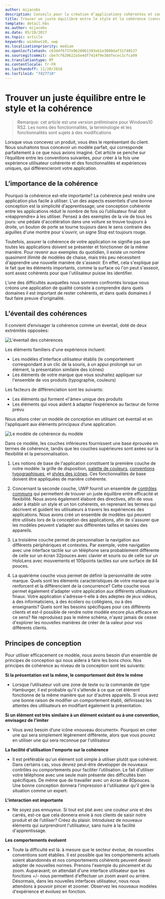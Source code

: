 ```yaml
---
author: mijacobs
description: Conseils pour la création d’applications cohérentes et conviviales, qui dénotent également une certaine originalité et convivialité.
title: Trouver un juste équilibre entre le style et la cohérence (conception des applications UWP)
template: detail.hbs
ms.author: mijacobs
ms.date: 05/19/2017
ms.topic: article
keywords: windows10, uwp
ms.localizationpriority: medium
ms.openlocfilehash: c6344f6737e9628961393eb1e3080daf31740537
ms.sourcegitcommit: cbe7cf620622a5e4df7414f9e38dfecec1cfca99
ms.translationtype: MT
ms.contentlocale: fr-FR
ms.lasthandoff: 11/20/2018
ms.locfileid: "7427710"
---
```

# <a name="balancing-style-and-consistency"></a>Trouver un juste équilibre entre le style et la cohérence

 

> Remarque: cet article est une version préliminaire pour Windows10 RS2. Les noms des fonctionnalités, la terminologie et les fonctionnalités sont sujets à des modifications

Lorsque vous concevez un produit, vous êtes le représentant du client. Nous souhaitons tous concevoir un modèle parfait, qui corresponde parfaitement à ce que nous avions imaginé. Cet article se penche sur l’équilibre entre les conventions suivantes, pour créer à la fois une expérience utilisateur cohérente et des fonctionnalités et expériences uniques, qui différencieront votre application. 

 
## <a name="the-importance-of-consistency"></a>L’importance de la cohérence
Pourquoi la cohérence est-elle importante? La cohérence peut rendre une application plus facile à utiliser. L'un des aspects essentiels d'une bonne conception est la simplicité d'apprentissage; une conception cohérente entre les applications réduit le nombre de fois où l’utilisateur final doit «réapprendre» à les utiliser. Pensez à des exemples de la vie de tous les jours: une pédale d'accélération dans une voiture se trouve toujours à droite, un bouton de porte se tourne toujours dans le sens contraire des aiguilles d'une montre pour s'ouvrir, un signe Stop est toujours rouge. 

Toutefois, assurer la cohérence de votre application ne signifie pas que toutes les applications doivent se présenter et fonctionner de la même manière. Pour revenir aux exemples du quotidien, il existe un nombre quasiment illimité de modèles de chaise, mais très peu nécessitent d'apprendre une nouvelle manière de s'asseoir. En effet, cela s'explique par le fait que les éléments importants, comme la surface où l'on peut s'asseoir, sont assez cohérents pour que l'utilisateur puisse les identifier. 

L’une des difficultés auxquelles nous sommes confrontés lorsque nous créons une application de qualité consiste à comprendre dans quels domaines il est important de rester cohérents, et dans quels domaines il faut faire preuve d'originalité. 

## <a name="the-consistency-spectrum"></a>L'éventail des cohérences
 Il convient d’envisager la cohérence comme un éventail, doté de deux extrémités opposées:


![L'éventail des cohérences](images/consistency/consistency-spectrum.png)

Les éléments familiers d'une expérience incluent:
-   Les modèles d’interface utilisateur établis (le comportement correspondant à un clic de la souris, à un appui prolongé sur un élément, la présentation similaire des icônes)
-   Les éléments de votre marque que vous souhaitez appliquer sur l'ensemble de vos produits (typographie, couleurs)

Les facteurs de différenciation sont les suivants:
-   Les éléments qui forment «l'âme» unique des produits
-   Les éléments qui vous aident à adapter l’expérience au facteur de forme prévu

Nous allons créer un modèle de conception en utilisant cet éventail et en l'appliquant aux éléments principaux d’une application. 

![Le modèle de cohérence du modèle](images/consistency/design-consistency-model.png)

Dans ce modèle, les couches inférieures fournissent une base éprouvée en termes de cohérence, tandis que les couches supérieures sont axées sur la flexibilité et la personnalisation.  

1. Les notions de base de l'application constituent la première couche de notre modèle: la grille de disposition, [palette de couleurs](color.md), [conventions typographiques](typography.md), et [styles des icônes](icons.md). Ces fonctionnalités de base doivent être appliquées de manière cohérente. 

2. Concernant la seconde couche, UWP fournit un ensemble de [contrôles communs](../controls-and-patterns/index.md) qui permettent de trouver un juste équilibre entre efficacité et flexibilité. Nous avons également élaboré des directives, afin de vous aider à établir un style et un ton cohérents, en reprenant les termes qui décrivent et guident les utilisateurs à travers les expériences des applications. Nous avons créé un ensemble de modèles qui peuvent être utilisés lors de la conception des applications, afin de s'assurer que les modèles peuvent s’adapter aux différentes tailles et saisies des appareils. 
3. La troisième couche permet de personnaliser la navigation aux différents périphériques et contextes. Par exemple, votre navigation avec une interface tactile sur un téléphone sera probablement différente de celle sur un écran 32pouces avec clavier et souris ou de celle sur un HoloLens avec mouvements et 100points tactiles sur une surface de 84 pouces.
4. La quatrième couche vous permet de définir la personnalité de votre marque. Quels sont les éléments caractéristiques de votre marque qui la renforcent et la différencient de la concurrence? Cette couche vous permet également d'adapter votre application aux différents utilisateurs finaux. Votre application s'adresse-t-elle à des adeptes de jeux vidéos, à des informaticiens, à des écoliers ou collégiens, ou à des enseignants? Quels sont les besoins spécifiques pour ces différents clients et est-il possible de rendre notre modèle encore plus efficace en ce sens? Ne reproduisez pas le même schéma, n'ayez jamais de cesse d'explorer les nouvelles manières de créer de la valeur pour vos différents clients.  


## <a name="design-principles"></a>Principes de conception
Pour utiliser efficacement ce modèle, nous avons besoin d’un ensemble de principes de conception qui nous aidera à faire les bons choix. Nos principes de cohérence au niveau de la conception sont les suivants:

**Si la présentation est la même, le comportement doit être le même**
-   Lorsque l’utilisateur voit une zone de texte ou la commande de type Hamburger, il est probable qu'il s'attende à ce que cet élément fonctionne de la même manière que sur d'autres appareils. Si vous avez une bonne raison de modifier un comportement établi, définissez les attentes des utilisateurs en modifiant également la présentation.

**Si un élément est très similaire à un élément existant ou à une convention, envisagez de l'imiter**
-   Vous avez besoin d’une icône «nouveau document». Pourquoi en créer une qui sera simplement légèrement différente, alors que vous pouvez en utiliser une qui sera reconnue par l'utilisateur

**La facilité d'utilisation l'emporte sur la cohérence**
-   Il est préférable qu'un élément soit simple à utiliser plutôt que cohérent. Dans certains cas, vous devrez peut-être développer de nouveaux contrôles ou comportements pour faciliter l’utilisation. Le fait d'utiliser votre téléphone avec une seule main présente des difficultés bien spécifiques. De même que de travailler avec un écran de 80pouces. Une bonne conception donnera l'impression à l'utilisateur qu'il gère la situation comme un expert. 

**L'interaction est importante**
-   Ne soyez pas ennuyeux. Si tout est plat avec une couleur unie et des carrés, est-ce que cela donnera envie à nos clients de saisir notre produit et de l’utiliser? Créez du plaisir. Introduisez de nouveaux éléments qui surprendront l'utilisateur, sans nuire à la facilité d'apprentissage. 

**Les comportements évoluent**
-   Toute la difficulté est là: à mesure que le secteur évolue, de nouvelles conventions sont établies. Il est possible que les comportements actuels soient abandonnés et nos comportements cohérents peuvent devoir adopter de nouvelles normes. Prenons l'exemple du pincement et du zoom. Auparavant; on attendait d'une interface utilisateur que les fonctions +/- nous permettent d'effectuer un zoom avant ou arrière. Désormais, dans les nouvelles interfaces utilisateur, nous nous attendons à pouvoir pincer et zoomer. Observez les nouveaux modèles d'expérience et évoluez en fonction. 
